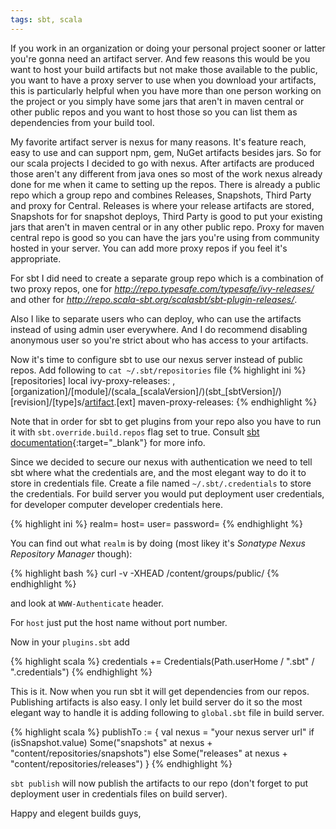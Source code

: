 ```yaml
---
tags: sbt, scala
---
```


If you work in an organization or doing your personal project sooner or latter
you're gonna need an artifact server. And few reasons this would be you want to
host your build artifacts but not make those available to the public, you want
to have a proxy server to use when you download your artifacts, this is
particularly
helpful when you have more than one person working on the project or you simply
have some jars that aren't in maven central or other public repos and you want
to host those so you can list them as dependencies from your build tool.

My favorite artifact server is nexus for many reasons. It's feature reach, easy
to use and can support npm, gem, NuGet artifacts besides jars. So for our scala
projects I decided to go with nexus. After artifacts are produced those aren't
any different from java ones so most of the work nexus already done for me when
it came to setting up the repos. There is already a public repo which a group
repo and combines Releases, Snapshots, Third Party and proxy for Central.
Releases is where your release artifacts are stored, Snapshots for for snapshot
deploys, Third Party is good to put your existing jars that aren't in maven
central or in any other public repo. Proxy for maven central repo is good so you
can have the jars you're using from community hosted in your server. You can add
more proxy repos if you feel it's appropriate.

For sbt I did need to create a separate group repo which is a combination of two
proxy repos, one for *http://repo.typesafe.com/typesafe/ivy-releases/* and other
for *http://repo.scala-sbt.org/scalasbt/sbt-plugin-releases/*.

Also I like to separate users who can deploy, who can use the artifacts instead
of using admin user everywhere. And I do recommend disabling anonymous user so
you're strict about who has access to your artifacts.

Now it's time to configure sbt to use our nexus server instead of public repos.
Add following to ```cat ~/.sbt/repositories``` file
{% highlight ini %}
[repositories]
  local
    ivy-proxy-releases: <your ivy repo>, [organization]/[module]/(scala_[scalaVersion]/)(sbt_[sbtVersion]/)[revision]/[type]s/[artifact](-[classifier]).[ext]
    maven-proxy-releases:<your maven reop> 
{% endhighlight %}

Note that in order for sbt to get plugins from your repo also you have to run
it with
```sbt.override.build.repos``` flag set to true. Consult
[sbt documentation](http://www.scala-sbt.org/0.12.2/docs/Detailed-Topics/Proxy-Repositories.html){:target="_blank"}
for more info.

Since we decided to secure our nexus with authentication we need to tell sbt
where what the credentials are, and the most elegant way to do it to store
in credentials file. Create a file named ```~/.sbt/.credentials``` to store the
credentials. For build server you would put deployment user credentials, for
developer computer developer credentials here.

{% highlight ini %}
realm=<realm here>
host=<host here>
user=<user name here>
password=<passord here>
{% endhighlight %}

You can find out what ```realm``` is by doing (most likey it's
*Sonatype Nexus Repository Manager* though):

{% highlight bash %}
curl -v -XHEAD <urt nexus url>/content/groups/public/
{% endhighlight %}

and look at  ```WWW-Authenticate``` header.

For ```host``` just put the host name without port number.

Now in your ```plugins.sbt``` add

{% highlight scala %}
credentials += Credentials(Path.userHome / ".sbt" / ".credentials")
{% endhighlight %}

This is it. Now when you run sbt it will get dependencies from our repos.
Publishing artifacts is also easy. I only let build server do it so the most
elegant way to handle it is adding following to ```global.sbt``` file in
build server.

{% highlight scala %}
publishTo := {
  val nexus = "your nexus server url"
  if (isSnapshot.value)
    Some("snapshots" at nexus + "content/repositories/snapshots")
  else
    Some("releases"  at nexus + "content/repositories/releases")
}
{% endhighlight %}

```sbt publish``` will now publish the artifacts to our repo (don't forget to
put deployment user in credentials files on build server).

Happy and elegent builds guys,
